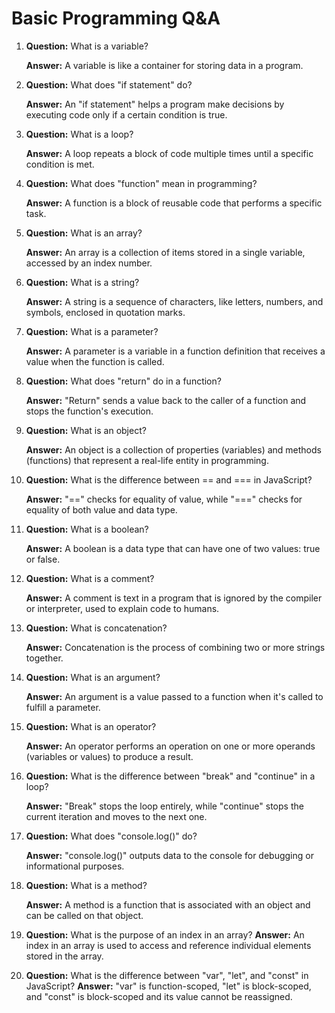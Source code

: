 # Basic Programming Q&A

1. **Question:** What is a variable?
   
   **Answer:** A variable is like a container for storing data in a program.

2. **Question:** What does "if statement" do?
   
   **Answer:** An "if statement" helps a program make decisions by executing code only if a certain condition is true.

3. **Question:** What is a loop?
   
   **Answer:** A loop repeats a block of code multiple times until a specific condition is met.

4. **Question:** What does "function" mean in programming?
   
   **Answer:** A function is a block of reusable code that performs a specific task.

5. **Question:** What is an array?
    
   **Answer:** An array is a collection of items stored in a single variable, accessed by an index number.

6. **Question:** What is a string?
    
   **Answer:** A string is a sequence of characters, like letters, numbers, and symbols, enclosed in quotation marks.

7. **Question:** What is a parameter?
    
   **Answer:** A parameter is a variable in a function definition that receives a value when the function is called.

8. **Question:** What does "return" do in a function?
    
   **Answer:** "Return" sends a value back to the caller of a function and stops the function's execution.

9. **Question:** What is an object?
    
   **Answer:** An object is a collection of properties (variables) and methods (functions) that represent a real-life entity in programming.

10. **Question:** What is the difference between == and === in JavaScript?
    
    **Answer:** "==" checks for equality of value, while "===" checks for equality of both value and data type.

11. **Question:** What is a boolean?
    
    **Answer:** A boolean is a data type that can have one of two values: true or false.

12. **Question:** What is a comment?
    
    **Answer:** A comment is text in a program that is ignored by the compiler or interpreter, used to explain code to humans.

13. **Question:** What is concatenation?
    
    **Answer:** Concatenation is the process of combining two or more strings together.

14. **Question:** What is an argument?
    
    **Answer:** An argument is a value passed to a function when it's called to fulfill a parameter.

15. **Question:** What is an operator?
    
    **Answer:** An operator performs an operation on one or more operands (variables or values) to produce a result.

16. **Question:** What is the difference between "break" and "continue" in a loop?
    
    **Answer:** "Break" stops the loop entirely, while "continue" stops the current iteration and moves to the next one.

17. **Question:** What does "console.log()" do?
    
    **Answer:** "console.log()" outputs data to the console for debugging or informational purposes.

18. **Question:** What is a method?
    
    **Answer:** A method is a function that is associated with an object and can be called on that object.

19. **Question:** What is the purpose of an index in an array?
    **Answer:** An index in an array is used to access and reference individual elements stored in the array.

20. **Question:** What is the difference between "var", "let", and "const" in JavaScript?
    **Answer:** "var" is function-scoped, "let" is block-scoped, and "const" is block-scoped and its value cannot be reassigned.
